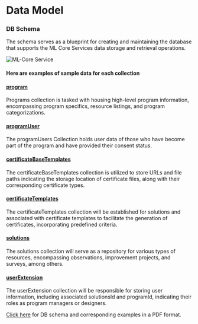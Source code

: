 # Data Model

### DB Schema

The schema serves as a blueprint for creating and maintaining the database that supports the ML Core Services data storage and retrieval operations.

![ML-Core Service](https://ml-services-uploads.s3.ap-south-1.amazonaws.com/DBSchema/ML-Core.png)

#### Here are examples of sample data for each collection

#### [program](https://github.com/shikshalokam/ml-core-service/blob/master/DBSchema/programs.json)

Programs collection is tasked with housing high-level program information, encompassing program specifics, resource listings, and program categorizations.

#### [programUser](https://github.com/shikshalokam/ml-core-service/blob/master/DBSchema/programUsers.json)

The programUsers Collection holds user data of those who have become part of the program and have provided their consent status.

#### [certificateBaseTemplates](https://github.com/shikshalokam/ml-core-service/blob/master/DBSchema/certificateBaseTemplates.json)

The certificateBaseTemplates collection is utilized to store URLs and file paths indicating the storage location of certificate files, along with their corresponding certificate types.

#### [certificateTemplates](https://github.com/shikshalokam/ml-core-service/blob/master/DBSchema/certificateTemplates.json)

The certificateTemplates collection will be established for solutions and associated with certificate templates to facilitate the generation of certificates, incorporating predefined criteria.

#### [solutions](https://github.com/shikshalokam/ml-core-service/blob/master/DBSchema/solutions.json)

The solutions collection will serve as a repository for various types of resources, encompassing observations, improvement projects, and surveys, among others.

#### [userExtension](https://github.com/shikshalokam/ml-core-service/blob/master/DBSchema/userExtension.json)

The userExtension collection will be responsible for storing user information, including associated solutionsId and programId, indicating their roles as program managers or designers.

[Click here](https://ml-services-uploads.s3.ap-south-1.amazonaws.com/DBSchema/ML-Core.pdf) for DB schema and corresponding examples in a PDF format.
